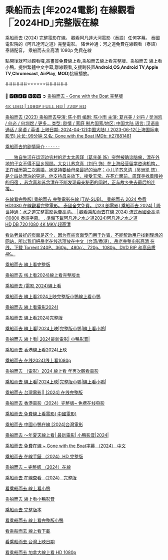 <h1 class="heading-element" dir="auto">乘船而去  [年2024電影] 在線觀看⎾2024HD⏌完整版在線</h1>

<p dir="auto">乘船而去 (2024) 完整電影在線。 觀看阿凡達大河電影（泰語）任何字幕。 泰國電影院的《阿凡達河之道》完整電影。 降世神通：河之道免費在線觀看（泰語）泰語配音。 乘船而去全高清 1080p 免費在線</p>

<p dir="auto">點開後就可以觀看囉,高畫質免費線上看,乘船而去線上看完整版、乘船而去 線上看小鴨。提供繁體中文字幕,離線觀看,支援跨裝置𝐀𝐧𝐝𝐫𝐨𝐢𝐝,𝐎𝐒,𝐀𝐧𝐝𝐫𝐨𝐢𝐝 𝐓𝐕,𝐀𝐩𝐩𝐥𝐞 𝐓𝐕,𝐂𝐡𝐫𝐨𝐦𝐞𝐜𝐚𝐬𝐭, 𝐀𝐢𝐫𝐏𝐥𝐚𝐲, 𝐌𝐎𝐃)接續播放。</p>

<p dir="auto">⇊⇊⇊⇊⇊⇊⭐⭐⭐⭐⭐⭐⇊⇊⇊⇊⇊⇊</p>

<p dir="auto">💯 🅿🅻🅰🆈 🅽🅾🆆 ➲ <a href="http://cinesecure.com/zh/movie/1141102/gone-with-the-boat.html" rel="nofollow">乘船而去 - Gone with the Boat 完整版</p>

<p dir="auto">𝟜𝕂 𝕌ℍ𝔻 | 𝟙𝟘𝟠𝟘ℙ 𝔽𝕌𝕃𝕃 ℍ𝔻 | 𝟟𝟚𝟘ℙ ℍ𝔻</p>

<p dir="auto">乘船而去 (2023)
乘船而去导演: 陈小雨
编剧: 陈小雨
主演: 葛兆美 / 刘丹 / 吴洲凯 / 何必 / 何圳煜 / 更多...
类型: 剧情 / 家庭
制片国家/地区: 中国大陆
语言: 汉语普通话 / 吴语 / 英语
上映日期: 2024-04-12(中国大陆) / 2023-06-12(上海国际电影节)
片长: 99分钟
又名: Gone with the Boat
IMDb: tt27881481</p>

<p dir="auto">乘船而去的剧情简介 · · · · · ·</p>
<p dir="auto">　　独自生活在运河边农村的老太太周瑾（葛兆美 饰）突然被确诊脑瘤，漂在外地的子女不得不回乡照顾。大女儿苏念真（刘丹 饰）在上海经营留学咨询机构，正在经历第二次离婚，她坚持要给母亲最好的治疗；小儿子苏念清（吴洲凯 饰）是个四处漂泊的导游，他支持母亲放下，接受无常。在死亡面前，周瑾寻找着精神的归宿 ，苏念真和苏念清在不断发现母亲秘密的同时，正与故乡失去最后的连接。</p>

<p dir="auto">在線看完整版! 乘船而去 完整電影在線 [TW-SUB]。 乘船而去 2024 免費 HD1080 在線觀看完整電影。 泰國全文免費。 [123 部電影] 乘船而去 2024) | 降世神通：水之道完整電影免費高清。 | 觀看乘船而去在線 2024) 流式泰國全高清 (1080i) 泰語字幕。 . 準備下載阿凡達之水之道2024)阿凡達之水之道HD,DB,720,1080,4K,MKV,超高清</p>

<p dir="auto">看岳老最好的页面是这个，因为有些页面专门用于诈骗，不能帮助用户找到理想的网站，所以我们把岳老在线选项放在中文（台湾/香港），岳老完整电影高清 在线，下载 Torrent 240P、360p、480p´、720p、1080p、DVD RIP 和高品质 4K。</p>


<p dir="auto">乘船而去 線上看完整版</p>

<p dir="auto">乘船而去 线上看2024)線上看完整版本</p>

<p dir="auto">乘船而去 (電影,2024)線上看</p>

<p dir="auto">乘船而去 線上看2024上映完整版小鴨線上看小鴨</p>

<p dir="auto">乘船而去 線上看電影2024)</p>

<p dir="auto">乘船而去 線上看2024)完整版</p>

<p dir="auto">乘船而去 線上看|2024上映|完整版小鴨|線上看小鴨|</p>

<p dir="auto">乘船而去 線上看| 2024最新電影| 小鴨影音|</p>

<p dir="auto">乘船而去 香港線上看2024)上映</p>

<p dir="auto">乘船而去 在线2024)线上看1080p</p>

<p dir="auto">乘船而去 （電影）2024 線上看 年再次觀看電影</p>

<p dir="auto">乘船而去 線上看|2024上映|完整版小鴨|線上看小鴨|</p>

<p dir="auto">乘船而去 台灣電影||  [2024] 在线完整版</p>

<p dir="auto">乘船而去 香港電影（2024）完整版~ 免费在线电影</p>

<p dir="auto">乘船而去 免費線上看電影( 中國電影)</p>

<p dir="auto">乘船而去 中國小鴨在線  [2024]台灣電影</p>

<p dir="auto">乘船而去 ～年夏天線上看| 最新電影| 小鴨影音|2024|</p>

<p dir="auto">乘船而去 免費在線 ~ Gone with the Boat字幕 （2024） 中文

<p dir="auto">乘船而去 在線手錶 （2024）HD 完整版 </p>

<p dir="auto">乘船而去 ~ 完整版 （2024）在線</p>

<p dir="auto">乘船而去 在線查看 （2024） 完整版</p>

<p dir="auto">看乘船而去 線上看小鴨</p>

<p dir="auto">乘船而去 線上看小鴨影音</p>

<p dir="auto">乘船而去 完整版本</p>

<p dir="auto">看乘船而去 線上看完整版小鴨</p>

<p dir="auto">看乘船而去 線上看下載</p>

<p dir="auto">看乘船而去 台灣上映日期</p>

<p dir="auto">看乘船而去 加拿大線上看 HD 1080p</p>
